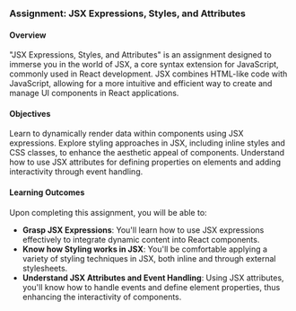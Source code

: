 ### Assignment: JSX Expressions, Styles, and Attributes

#### Overview

"JSX Expressions, Styles, and Attributes" is an assignment designed to immerse you in the world of JSX, a core syntax extension for JavaScript, commonly used in React development. JSX combines HTML-like code with JavaScript, allowing for a more intuitive and efficient way to create and manage UI components in React applications.

#### Objectives

Learn to dynamically render data within components using JSX expressions.
Explore styling approaches in JSX, including inline styles and CSS classes, to enhance the aesthetic appeal of components.
Understand how to use JSX attributes for defining properties on elements and adding interactivity through event handling.

#### Learning Outcomes

Upon completing this assignment, you will be able to:

- **Grasp JSX Expressions**: You'll learn how to use JSX expressions effectively to integrate dynamic content into React components.
- **Know how Styling works in JSX**: You'll be comfortable applying a variety of styling techniques in JSX, both inline and through external stylesheets.
- **Understand JSX Attributes and Event Handling**: Using JSX attributes, you'll know how to handle events and define element properties, thus enhancing the interactivity of components.
